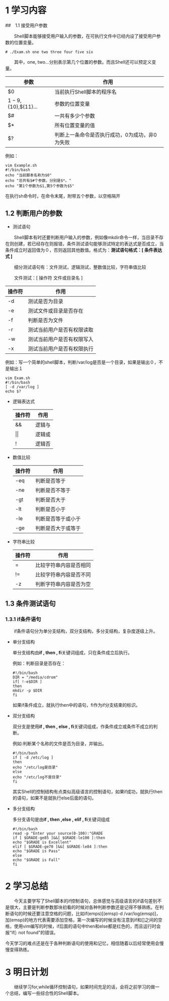 # 1 学习内容

##　1.1 接受用户参数

&emsp;&emsp;Shell脚本能够接受用户输入的参数，在可执行文件中已经内设了接受用户参数的位置变量。

```shell
# ./Exam.sh one two three four five six
```

&emsp;&emsp;其中，one, two...分别表示第几个位置的参数。而且Shell还可以预定义变量。

| 参数                | 作用                                           |
| ------------------- | ---------------------------------------------- |
| $0                  | 当前执行Shell脚本的程序名                      |
| $1-9,${10},${11}... | 参数的位置变量                                 |
| $#                  | 一共有多少个参数                               |
| $*                  | 所有位置变量的值                               |
| $?                  | 判断上一条命令是否执行成功，0为成功，非0为失败 |

例如：

```shell
vim Example.sh
#!/bin/bash
echo "当前脚本名称为$0"
echo "总共有$#个参数，分别是$*。"
echo "第1个参数为$1,第5个参数为$5"
```

在执行sh命令时，在命令末尾，附带五个参数，以空格隔开

## 1.2 判断用户的参数

* 测试语句

&emsp;&emsp;Shell脚本有时还要判断用户输入的参数，例如像mkdir命令一样，当目录不存在则创建，若已经存在则报错，条件测试语句能够测试特定的表达式是否成立，当条件成立时返回值为０，否则返回其他数值。格式为：**测试语句格式：[ 条件表达式 ]**

&emsp;&emsp;细分测试语句有：文件测试，逻辑测试，整数值比较，字符串值比较

&emsp;&emsp;文件测试：[ 操作符 文件或目录名 ]

| 操作符 | 作用                       |
| ------ | -------------------------- |
| -d     | 测试是否为目录             |
| -e     | 测试文件或目录是否存在     |
| -f     | 判断是否为文件             |
| -r     | 测试当前用户是否有权限读取 |
| -w     | 测试当前用户是否有权限写入 |
| -x     | 测试当前用户是否有权限执行 |

例如：写一个简单的shell脚本，判断/var/log是否是一个目录，如果是输出０，不是输出１

```shell
vim Exam.sh
#!/bin/bash
[ -d /var/log ]
echo $?
```

* 逻辑表达式

  | 操作符 | 作用   |
  | ------ | ------ |
  | &&     | 逻辑与 |
  | \|\|   | 逻辑或 |
  | !      | 逻辑否 |

* 数值比较

  | 操作符 | 作用               |
  | ------ | ------------------ |
  | -eq    | 判断是否等于       |
  | -ne    | 判断是否不等于     |
  | -gt    | 判断是否大于       |
  | -lt    | 判断是否小于       |
  | -le    | 判断是否等于或小于 |
  | -ge    | 判断是否大于或等于 |

* 字符串比较

  | 操作符 | 作用                   |
  | ------ | ---------------------- |
  | =      | 比较字符串内容是否相同 |
  | !=     | 比较字符串内容是否不同 |
  | -z     | 判断字符串内容是否为空 |

## 1.3 条件测试语句

### 1.3.1 if条件语句

&emsp;&emsp;if条件语句分为单分支结构，双分支结构，多分支结构，复杂度逐级上升。

* 单分支结构

  单分支结构由**if , then , fi**关键词组成，只在条件成立后执行。

  例如：判断目录是否存在：

  ```shell
  #!/bin/bash
  DIR = "/media/cdrom"
  if[ !-e$DIR ]
  then
  mkdir -p $DIR
  fi
  ```

  如果if条件成立，就执行then中的语句，fi作为if分支结束的标识。

* 双分支结构

  双分支是使用**if , then , else , fi**关键词组成，作条件成立或条件不成立的判断。

  例如:判断某个名称的文件是否为目录，并输出。

  ```shell
  #!/bin/bash
  if [ -d /etc/log ]
  then 
  echo "/etc/log是目录"
  else
  echo "/etc/log不是目录"
  fi	
  ```

  其实Shell的控制结构有点类似高级语言的控制语句，如果if成功，就执行then的语句，如果不是就执行else后面的语句。

* 多分支结构

  多分支语句是由**if , then ,else , elif , fi**关键词组成

  ```shell
  #!/bin/bash
  read -p "Enter your source(0-100):"GRADE
  if [ $GRADE-ge85 ]&&[ $GRADE-le100 ]:then 
  echo "$GRADE is Excellent"
  elif [ $GRADE-ge70 ]&&[ $GRADE-le84 ]:then
  echo "$GRADE is Pass"
  else
  echo "$GRADE is Fall"
  fi
  ```

# 2 学习总结

&emsp;&emsp;今天主要学写了Shell脚本的if控制语句，总体感觉与高级语言的if语句差别不是很大，主要是判断参数那块初看的时候对各种判断参数还是记得不够熟练。在判断语句的时候还要注意空格的问题，比如if(emps)[(emsp)-d /var/log(emsp)]，加(emsp)的地方代表需要添加空格，第一次编写的时候没有注意到if和[]之间的空格，使用vim编写的时候，if后面的语句中then和else都是红色的，而且运行时会报“if[: not found"的错误。

​	今天学习的难点还是在于各种判断语句的使用和记忆，相信随着以后经常使用会慢慢变得熟练。

# 3 明日计划

&emsp;&emsp;继续学习for,while循环控制语句，如果时间充足的话，会将之前学习的做一个总结，编写一些综合性的Shell脚本。























